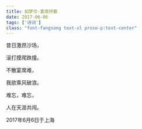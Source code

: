 ```yaml
---
title: 如梦令·宴席终散
date: 2017-06-06
tags: ['诗词']
class: "font-fangsong text-xl prose-p:text-center"
---
```


昔日激昂沙场，

滚打摸爬跌撞。

不散宴席难，

我欲乘风破浪。

难忘，难忘，

人在天涯共闯。

2017年6月6日于上海
